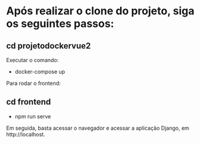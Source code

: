 
# Após realizar o clone do projeto, siga os seguintes passos:


## cd projetodockervue2

Executar o comando: 

* docker-compose up

Para rodar o frontend:

## cd frontend

* npm run serve

Em seguida, basta acessar o navegador e acessar a aplicação Django, em http://localhost.
